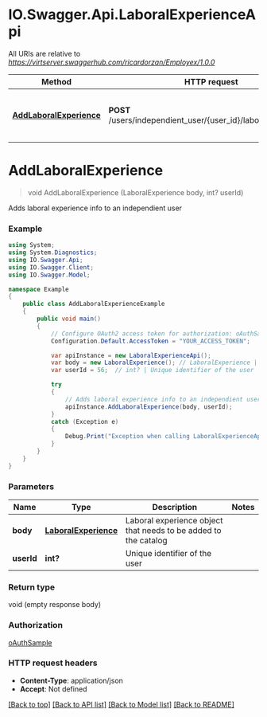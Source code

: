 # IO.Swagger.Api.LaboralExperienceApi

All URIs are relative to *https://virtserver.swaggerhub.com/ricardorzan/Employex/1.0.0*

Method | HTTP request | Description
------------- | ------------- | -------------
[**AddLaboralExperience**](LaboralExperienceApi.md#addlaboralexperience) | **POST** /users/independient_user/{user_id}/laboral_experience | Adds laboral experience info to an independient user

<a name="addlaboralexperience"></a>
# **AddLaboralExperience**
> void AddLaboralExperience (LaboralExperience body, int? userId)

Adds laboral experience info to an independient user

### Example
```csharp
using System;
using System.Diagnostics;
using IO.Swagger.Api;
using IO.Swagger.Client;
using IO.Swagger.Model;

namespace Example
{
    public class AddLaboralExperienceExample
    {
        public void main()
        {
            // Configure OAuth2 access token for authorization: oAuthSample
            Configuration.Default.AccessToken = "YOUR_ACCESS_TOKEN";

            var apiInstance = new LaboralExperienceApi();
            var body = new LaboralExperience(); // LaboralExperience | Laboral experience object that needs to be added to the catalog
            var userId = 56;  // int? | Unique identifier of the user

            try
            {
                // Adds laboral experience info to an independient user
                apiInstance.AddLaboralExperience(body, userId);
            }
            catch (Exception e)
            {
                Debug.Print("Exception when calling LaboralExperienceApi.AddLaboralExperience: " + e.Message );
            }
        }
    }
}
```

### Parameters

Name | Type | Description  | Notes
------------- | ------------- | ------------- | -------------
 **body** | [**LaboralExperience**](LaboralExperience.md)| Laboral experience object that needs to be added to the catalog | 
 **userId** | **int?**| Unique identifier of the user | 

### Return type

void (empty response body)

### Authorization

[oAuthSample](../README.md#oAuthSample)

### HTTP request headers

 - **Content-Type**: application/json
 - **Accept**: Not defined

[[Back to top]](#) [[Back to API list]](../README.md#documentation-for-api-endpoints) [[Back to Model list]](../README.md#documentation-for-models) [[Back to README]](../README.md)

